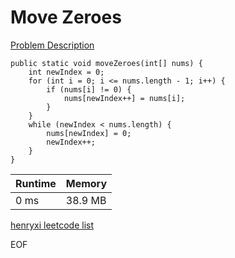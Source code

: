 # Move Zeroes
[Problem Description](https://leetcode.com/problems/move-zeroes/)

```
public static void moveZeroes(int[] nums) {
    int newIndex = 0;
    for (int i = 0; i <= nums.length - 1; i++) {
        if (nums[i] != 0) {
            nums[newIndex++] = nums[i];
        }
    }
    while (newIndex < nums.length) {
        nums[newIndex] = 0;
        newIndex++;
    }
}
```

| Runtime       | Memory     | 
| :------------- | :---------- |
| 0 ms | 38.9 MB	   |


[henryxi leetcode list](http://www.henryxi.com/leetcode)

EOF